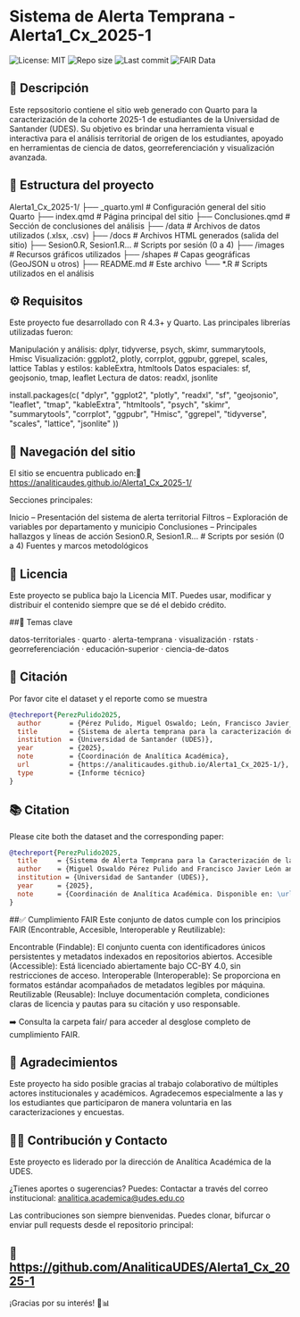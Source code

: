 # Sistema de Alerta Temprana - Alerta1_Cx_2025-1

![License: MIT](https://img.shields.io/badge/License-MIT-yellow.svg)
![Repo size](https://img.shields.io/github/repo-size/AnaliticaUDES/Alerta1_Cx_2025-1)
![Last commit](https://img.shields.io/github/last-commit/AnaliticaUDES/Alerta1_Cx_2025-1)
![FAIR Data](https://img.shields.io/badge/FAIR-Data-blue)


## 📌 Descripción

Este repsositorio contiene el sitio web generado con Quarto para la caracterización  de la cohorte 2025-1 de estudiantes de la Universidad de Santander (UDES). 
Su objetivo es brindar una herramienta visual e interactiva para el análisis territorial de origen de los estudiantes, 
apoyado en herramientas de ciencia de datos, georreferenciación y visualización avanzada.

## 📂 Estructura del proyecto

Alerta1_Cx_2025-1/
├── _quarto.yml              # Configuración general del sitio Quarto
├── index.qmd                # Página principal del sitio
├── Conclusiones.qmd         # Sección de conclusiones del análisis
├── /data                    # Archivos de datos utilizados (.xlsx, .csv)
├── /docs                    # Archivos HTML generados (salida del sitio)
├── Sesion0.R, Sesion1.R...  # Scripts por sesión (0 a 4)
├── /images                  # Recursos gráficos utilizados
├── /shapes                  # Capas geográficas (GeoJSON u otros)
├── README.md                # Este archivo
└── *.R                      # Scripts utilizados en el análisis

## ⚙️ Requisitos

Este proyecto fue desarrollado con R 4.3+ y Quarto. Las principales librerías utilizadas fueron:

Manipulación y análisis: dplyr, tidyverse, psych, skimr, summarytools, Hmisc
Visualización: ggplot2, plotly, corrplot, ggpubr, ggrepel, scales, lattice
Tablas y estilos: kableExtra, htmltools
Datos espaciales: sf, geojsonio, tmap, leaflet
Lectura de datos: readxl, jsonlite

install.packages(c(
  "dplyr", "ggplot2", "plotly", "readxl", "sf", "geojsonio",
  "leaflet", "tmap", "kableExtra", "htmltools", "psych",
  "skimr", "summarytools", "corrplot", "ggpubr", "Hmisc",
  "ggrepel", "tidyverse", "scales", "lattice", "jsonlite"
))

## 🧽 Navegación del sitio

El sitio se encuentra publicado en:🔗 https://analiticaudes.github.io/Alerta1_Cx_2025-1/

Secciones principales:

Inicio – Presentación del sistema de alerta territorial
Filtros – Exploración de variables por departamento y municipio
Conclusiones – Principales hallazgos y líneas de acción
Sesion0.R, Sesion1.R...  # Scripts por sesión (0 a 4)
Fuentes y marcos metodológicos

## 📜 Licencia

Este proyecto se publica bajo la Licencia MIT. Puedes usar, modificar y distribuir el contenido siempre que se dé el debido crédito.

##🍿 Temas clave

datos-territoriales · quarto · alerta-temprana · visualización · rstats · georreferenciación · educación-superior · ciencia-de-datos

## 📑 Citación
Por favor cite el dataset y el reporte como se muestra

```bibtex
@techreport{PerezPulido2025,
  author       = {Pérez Pulido, Miguel Oswaldo; León, Francisco Javier__; Pinto Guarguatí, Leonardo Andrés and Mejía Ardila, Omar Camilo},
  title        = {Sistema de alerta temprana para la caracterización de la población estudiantil en riesgo académico en la Universidad de Santander - Alerta1\_Cx\_2025-1},
  institution  = {Universidad de Santander (UDES)},
  year         = {2025},
  note         = {Coordinación de Analítica Académica},
  url          = {https://analiticaudes.github.io/Alerta1_Cx_2025-1/},
  type         = {Informe técnico}
}
```
## 📚 Citation

Please cite both the dataset and the corresponding paper:

```bibtex
@techreport{PerezPulido2025,
  title     = {Sistema de Alerta Temprana para la Caracterización de la Población Estudiantil en Riesgo Académico en la Universidad de Santander - Alerta1_Cx_2025-1},
  author    = {Miguel Oswaldo Pérez Pulido and Francisco Javier León and Leonardo Andrés Pinto Guarguatí and Omar Camilo Mejía Ardila},
  institution = {Universidad de Santander (UDES)},
  year      = {2025},
  note      = {Coordinación de Analítica Académica. Disponible en: \url{https://analiticaudes.github.io/Alerta1_Cx_2025-1/}}
}
```



##✅ Cumplimiento FAIR
Este conjunto de datos cumple con los principios FAIR (Encontrable, Accesible, Interoperable y Reutilizable):

Encontrable (Findable): El conjunto cuenta con identificadores únicos persistentes y metadatos indexados en repositorios abiertos.
Accesible (Accessible): Está licenciado abiertamente bajo CC-BY 4.0, sin restricciones de acceso.
Interoperable (Interoperable): Se proporciona en formatos estándar acompañados de metadatos legibles por máquina.
Reutilizable (Reusable): Incluye documentación completa, condiciones claras de licencia y pautas para su citación y uso responsable.

➡️ Consulta la carpeta fair/ para acceder al desglose completo de cumplimiento FAIR.

## 🙏 Agradecimientos
Este proyecto ha sido posible gracias al trabajo colaborativo de múltiples actores institucionales y académicos. Agradecemos especialmente a
las y los estudiantes que participaron de manera voluntaria en las caracterizaciones y encuestas.

## 👩‍🏫 Contribución y Contacto

Este proyecto es liderado por la dirección de Analítica Académica de la UDES.

¿Tienes aportes o sugerencias? Puedes: Contactar a través del correo institucional: analitica.academica@udes.edu.co

Las contribuciones son siempre bienvenidas. Puedes clonar, bifurcar o enviar pull requests desde el repositorio principal:

## 🔗 https://github.com/AnaliticaUDES/Alerta1_Cx_2025-1

¡Gracias por su interés! 🚀📊
